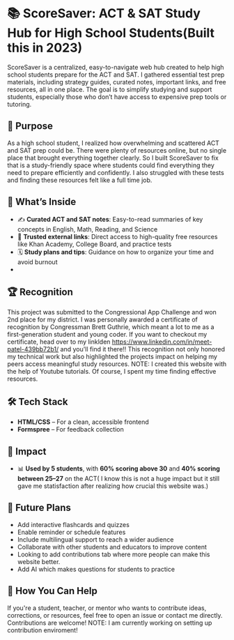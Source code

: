 # 📚 ScoreSaver: ACT & SAT Study Hub for High School Students(Built this in 2023)

ScoreSaver is a centralized, easy-to-navigate web hub created to help high school students prepare for the ACT and SAT. I gathered essential test prep materials, including strategy guides, curated notes, important links, and free resources, all in one place. The goal is to simplify studying and support students, especially those who don’t have access to expensive prep tools or tutoring.

## 🎯 Purpose
As a high school student, I realized how overwhelming and scattered ACT and SAT prep could be. There were plenty of resources online, but no single place that brought everything together clearly. So I built ScoreSaver to fix that is a  study-friendly space where students could find everything they need to prepare efficiently and confidently. I also struggled with these tests and finding these resources felt like a full time job.

## 🧠 What’s Inside
- ✍️ **Curated ACT and SAT notes**: Easy-to-read summaries of key concepts in English, Math, Reading, and Science  
- 🔗 **Trusted external links**: Direct access to high-quality free resources like Khan Academy, College Board, and practice tests  
- 🗓️ **Study plans and tips**: Guidance on how to organize your time and avoid burnout
- 
## 🏆 Recognition
This project was submitted to the Congressional App Challenge and won 2nd place for my district. I was personally awarded a certificate of recognition by Congressman Brett Guthrie, which meant a lot to me as a first-generation student and young coder. If you want to checkout my certificate, head over to my linklden https://www.linkedin.com/in/meet-patel-439bb72b1/ and you'll find it there!! This recognition not only honored my technical work but also highlighted the projects impact on helping my peers access meaningful study resources. NOTE: I created this website with the help of Youtube tutorials. Of course, I spent my time finding effective resources. 

## 🛠 Tech Stack
- **HTML/CSS** – For a clean, accessible frontend  
- **Formspree** – For feedback collection

## 🌟 Impact
- 📊 **Used by 5 students**, with **60% scoring above 30** and **40% scoring between 25–27** on the ACT( I know this is not a huge impact but it still gave me statisfaction after realizing how crucial this website was.)

## 📌 Future Plans
- Add interactive flashcards and quizzes  
- Enable reminder or schedule features  
- Include multilingual support to reach a wider audience  
- Collaborate with other students and educators to improve content
- Looking to add contributions tab where more people can make this website better.
- Add AI which makes questions for students to practice

## 🤝 How You Can Help
If you're a student, teacher, or mentor who wants to contribute ideas, corrections, or resources, feel free to open an issue or contact me directly. Contributions are welcome! NOTE: I am currently working on setting up contribution enviroment!
